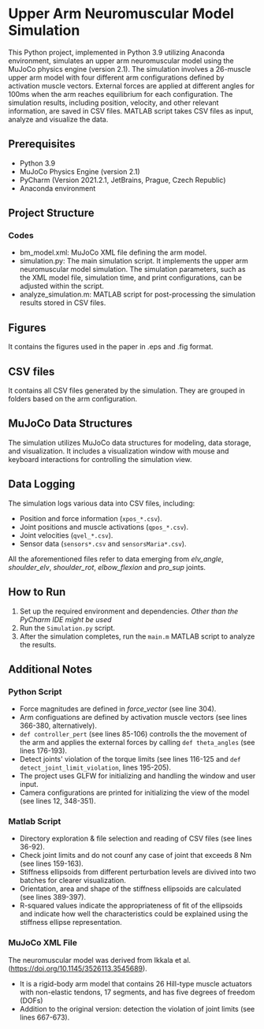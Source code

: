 # Upper Arm Neuromuscular Model Simulation

This Python project, implemented in Python 3.9 utilizing Anaconda environment, simulates an upper arm neuromuscular model using the 
MuJoCo physics engine (version 2.1). The simulation involves a 26-muscle upper arm model with 
four different arm configurations defined by activation muscle vectors. External forces are 
applied at different angles for 100ms when the arm reaches equilibrium for each configuration. The simulation
results, including position, velocity, and other relevant information, are saved in CSV files.
MATLAB script takes CSV files as input, analyze and visualize the data. 

## Prerequisites

- Python 3.9
- MuJoCo Physics Engine (version 2.1)
- PyCharm (Version 2021.2.1, JetBrains, Prague, Czech Republic)
- Anaconda environment

## Project Structure

### Codes
- bm_model.xml: MuJoCo XML file defining the arm model.
- simulation.py: The main simulation script. It implements the upper arm neuromuscular model simulation. The simulation parameters, such as the XML model file, simulation time, and print configurations, can be adjusted within the script.
- analyze_simulation.m: MATLAB script for post-processing the simulation results  stored in CSV files.

## Figures
It contains the figures used in the paper in .eps and .fig format.

## CSV files
It contains all CSV files generated by the simulation. They are grouped in folders based on the arm configuration.

## MuJoCo Data Structures

The simulation utilizes MuJoCo data structures for modeling, data storage, and visualization. It includes a visualization window with mouse and keyboard interactions for controlling the simulation view. 

## Data Logging

The simulation logs various data into CSV files, including:
- Position and force information (`xpos_*.csv`).
- Joint positions and muscle activations (`qpos_*.csv`).
- Joint velocities (`qvel_*.csv`).
- Sensor data (`sensors*.csv` and `sensorsMaria*.csv`).

All the aforementioned files refer to data emerging from _elv_angle_, _shoulder_elv_, _shoulder_rot_, _elbow_flexion_ and _pro_sup_ joints. 

## How to Run

1. Set up the required environment and dependencies.
_Other than the PyCharm IDE might be used_
2. Run the `Simulation.py` script.
3. After the simulation completes, run the `main.m` MATLAB script to analyze the results. 

## Additional Notes

### Python Script
- Force magnitudes are defined in _force_vector_ (see line 304).
- Arm configuations are defined by activation muscle vectors (see lines 366-380, alternatively).
- `def controller_pert` (see lines 85-106) controlls the the movement of the arm and applies the external forces by calling `def theta_angles` (see lines 176-193).
- Detect joints' violation of the torque limits (see lines 116-125 and `def detect_joint_limit_violation`, lines 195-205).
- The project uses GLFW for initializing and handling the window and user input.
- Camera configurations are printed for initializing the view of the model (see lines 12, 348-351).

### Matlab Script
- Directory exploration & file selection and reading of CSV files (see lines 36-92).
- Check joint limits and do not counf any case of joint that exceeds 8 Nm (see lines 159-163).
- Stiffness ellipsoids from different perturbation levels are divived into two batches for clearer visualization.
- Orientation, area and shape of the stiffness ellipsoids are calculated (see lines 389-397). 
- R-squared values indicate the appropriateness of fit of the ellipsoids and indicate how well the characteristics could be explained using the stiffness ellipse representation.

### MuJoCo XML File
The neuromuscular model was derived from Ikkala et al. (https://doi.org/10.1145/3526113.3545689).
- It is a rigid-body arm model that contains 26 Hill-type muscle actuators with non-elastic tendons, 17 segments, and has five degrees of freedom (DOFs) 
- Addition to the original version: detection the violation of joint limits (see lines 667-673).